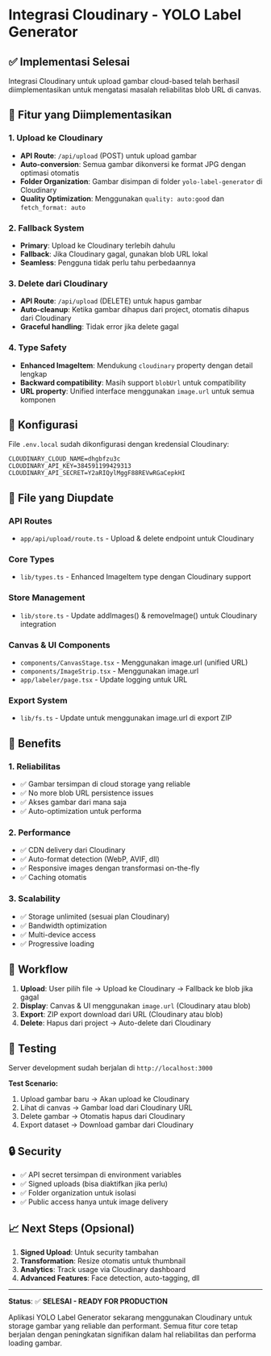 # Integrasi Cloudinary - YOLO Label Generator

## ✅ Implementasi Selesai

Integrasi Cloudinary untuk upload gambar cloud-based telah berhasil diimplementasikan untuk mengatasi masalah reliabilitas blob URL di canvas.

## 🚀 Fitur yang Diimplementasikan

### 1. **Upload ke Cloudinary**
- **API Route**: `/api/upload` (POST) untuk upload gambar
- **Auto-conversion**: Semua gambar dikonversi ke format JPG dengan optimasi otomatis
- **Folder Organization**: Gambar disimpan di folder `yolo-label-generator` di Cloudinary
- **Quality Optimization**: Menggunakan `quality: auto:good` dan `fetch_format: auto`

### 2. **Fallback System**
- **Primary**: Upload ke Cloudinary terlebih dahulu
- **Fallback**: Jika Cloudinary gagal, gunakan blob URL lokal
- **Seamless**: Pengguna tidak perlu tahu perbedaannya

### 3. **Delete dari Cloudinary**
- **API Route**: `/api/upload` (DELETE) untuk hapus gambar
- **Auto-cleanup**: Ketika gambar dihapus dari project, otomatis dihapus dari Cloudinary
- **Graceful handling**: Tidak error jika delete gagal

### 4. **Type Safety**
- **Enhanced ImageItem**: Mendukung `cloudinary` property dengan detail lengkap
- **Backward compatibility**: Masih support `blobUrl` untuk compatibility
- **URL property**: Unified interface menggunakan `image.url` untuk semua komponen

## 🔧 Konfigurasi

File `.env.local` sudah dikonfigurasi dengan kredensial Cloudinary:
```
CLOUDINARY_CLOUD_NAME=dhgbfzu3c
CLOUDINARY_API_KEY=384591199429313
CLOUDINARY_API_SECRET=Y2aRIQylMggF88REVwRGaCepkHI
```

## 📁 File yang Diupdate

### API Routes
- `app/api/upload/route.ts` - Upload & delete endpoint untuk Cloudinary

### Core Types
- `lib/types.ts` - Enhanced ImageItem type dengan Cloudinary support

### Store Management
- `lib/store.ts` - Update addImages() & removeImage() untuk Cloudinary integration

### Canvas & UI Components
- `components/CanvasStage.tsx` - Menggunakan image.url (unified URL)
- `components/ImageStrip.tsx` - Menggunakan image.url 
- `app/labeler/page.tsx` - Update logging untuk URL

### Export System
- `lib/fs.ts` - Update untuk menggunakan image.url di export ZIP

## 🎯 Benefits

### 1. **Reliabilitas**
- ✅ Gambar tersimpan di cloud storage yang reliable
- ✅ No more blob URL persistence issues
- ✅ Akses gambar dari mana saja
- ✅ Auto-optimization untuk performa

### 2. **Performance**
- ✅ CDN delivery dari Cloudinary
- ✅ Auto-format detection (WebP, AVIF, dll)
- ✅ Responsive images dengan transformasi on-the-fly
- ✅ Caching otomatis

### 3. **Scalability**
- ✅ Storage unlimited (sesuai plan Cloudinary)
- ✅ Bandwidth optimization
- ✅ Multi-device access
- ✅ Progressive loading

## 🔄 Workflow

1. **Upload**: User pilih file → Upload ke Cloudinary → Fallback ke blob jika gagal
2. **Display**: Canvas & UI menggunakan `image.url` (Cloudinary atau blob)
3. **Export**: ZIP export download dari URL (Cloudinary atau blob)
4. **Delete**: Hapus dari project → Auto-delete dari Cloudinary

## 🧪 Testing

Server development sudah berjalan di `http://localhost:3000`

**Test Scenario:**
1. Upload gambar baru → Akan upload ke Cloudinary
2. Lihat di canvas → Gambar load dari Cloudinary URL
3. Delete gambar → Otomatis hapus dari Cloudinary
4. Export dataset → Download gambar dari Cloudinary

## 🔒 Security

- ✅ API secret tersimpan di environment variables
- ✅ Signed uploads (bisa diaktifkan jika perlu)
- ✅ Folder organization untuk isolasi
- ✅ Public access hanya untuk image delivery

## 📈 Next Steps (Opsional)

1. **Signed Upload**: Untuk security tambahan
2. **Transformation**: Resize otomatis untuk thumbnail
3. **Analytics**: Track usage via Cloudinary dashboard
4. **Advanced Features**: Face detection, auto-tagging, dll

---

**Status**: ✅ **SELESAI - READY FOR PRODUCTION**

Aplikasi YOLO Label Generator sekarang menggunakan Cloudinary untuk storage gambar yang reliable dan performant. Semua fitur core tetap berjalan dengan peningkatan signifikan dalam hal reliabilitas dan performa loading gambar.
